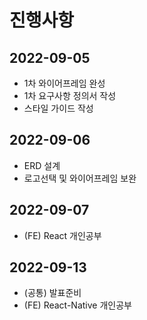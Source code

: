 # 진행사항
## 2022-09-05
- 1차 와이어프레임 완성
- 1차 요구사항 정의서 작성
- 스타일 가이드 작성

## 2022-09-06
- ERD 설계
- 로고선택 및 와이어프레임 보완

## 2022-09-07
- (FE) React 개인공부

## 2022-09-13
- (공통) 발표준비
- (FE) React-Native 개인공부
